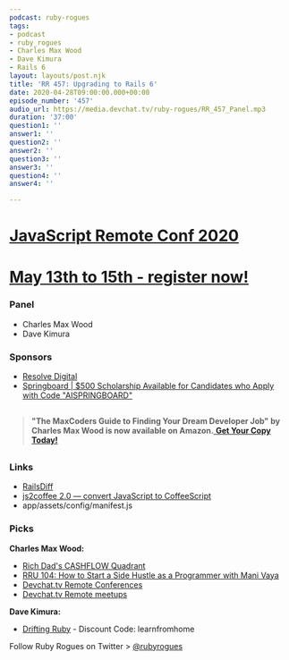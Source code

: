 ```yaml
---
podcast: ruby-rogues
tags:
- podcast
- ruby_rogues
- Charles Max Wood
- Dave Kimura
- Rails 6
layout: layouts/post.njk
title: 'RR 457: Upgrading to Rails 6'
date: 2020-04-28T09:00:00.000+00:00
episode_number: '457'
audio_url: https://media.devchat.tv/ruby-rogues/RR_457_Panel.mp3
duration: '37:00'
question1: ''
answer1: ''
question2: ''
answer2: ''
question3: ''
answer3: ''
question4: ''
answer4: ''

---
```

# [JavaScript Remote Conf 2020](https://devchat.tv/conferences/javascript-remote-2020/ "JavaScript Remote Conf 2020")

# [May 13th to 15th - register now!](https://devchat.tv/conferences/javascript-remote-2020/ "JavaScript Remote Conf 2020")

### **Panel**

* Charles Max Wood
* Dave Kimura

### **Sponsors**

* [Resolve Digital](https://resolve.digital/?utm_source=rubyrogues&utm_medium=podcast&utm_campaign=rubyrogues&utm_term=sponsored-ads-ruby&utm_content=20200212-sponsor-pod-rr)
* [Springboard | $500 Scholarship Available for Candidates who Apply with Code "AISPRINGBOARD"](http://go.thoughtleaders.io/1815820200429)

## 

> **"The MaxCoders Guide to Finding Your Dream Developer Job" by Charles Max Wood is now available on Amazon.**[ **Get Your Copy Today!**](https://www.amazon.com/gp/product/B081MBL5C9/ref=as_li_ss_tl?ie=UTF8&linkCode=sl1&tag=devchattv-20&linkId=9d61363241636e2546ef46abba198746&language=en_US)

## 

### **Links**

* [RailsDiff](http://railsdiff.org/)
* [js2coffee 2.0 — convert JavaScript to CoffeeScript](http://js2.coffee/)
* app/assets/config/manifest.js

### **Picks**

**Charles Max Wood:**

* [Rich Dad's CASHFLOW Quadrant](https://www.amazon.com/Rich-Dads-CASHFLOW-Quadrant-Financial/dp/1612680054)
* [RRU 104: How to Start a Side Hustle as a Programmer with Mani Vaya](https://devchat.tv/react-round-up/rru-104-how-to-start-a-side-hustle-as-a-programmer-with-mani-vaya/)
* [Devchat.tv Remote Conferences](https://devchat.tv/conferences/)
* [Devchat.tv Remote meetups](https://devchat.tv/meetups/)

**Dave Kimura:**

* [Drifting Ruby](https://www.driftingruby.com/) - Discount Code: learnfromhome

Follow Ruby Rogues on Twitter > [@rubyrogues](https://twitter.com/rubyrogues)